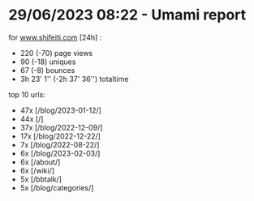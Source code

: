 # 29/06/2023 08:22 - Umami report
for www.shifeiti.com [24h] :

 - 220 (-70) page views
 - 90 (-18) uniques
 - 67 (-8) bounces
 - 3h 23' 1'' (-2h 37' 36'') totaltime


top 10 urls:
 - 47x [/blog/2023-01-12/]
 - 44x [/]
 - 37x [/blog/2022-12-09/]
 - 17x [/blog/2022-12-22/]
 - 7x [/blog/2022-08-22/]
 - 6x [/blog/2023-02-03/]
 - 6x [/about/]
 - 6x [/wiki/]
 - 5x [/bbtalk/]
 - 5x [/blog/categories/]


